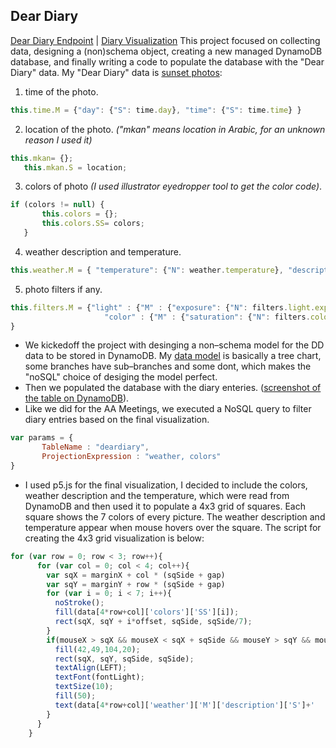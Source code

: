 ## Dear Diary

[Dear Diary Endpoint](http://35.170.62.91:8080/deardiary) | [Diary Visualization](http://35.170.62.91:8080/dd)
This project focused on collecting data, designing a (non)schema object, creating a new managed DynamoDB database, and finally writing a code to populate the database with the "Dear Diary" data. My "Dear Diary" data is [sunset photos](https://github.com/bsakbar/data-structures/blob/master/sunset_photos/Screen%20Shot%202018-12-16%20at%2012.17.20%20AM.png):

 1. time of the photo.
 ```javascript
this.time.M = {"day": {"S": time.day}, "time": {"S": time.time} }
```
 2. location of the photo. *("mkan" means location in Arabic, for an unknown reason I used it)*
 ```javascript
 this.mkan= {};
    this.mkan.S = location;
 ```
 3. colors of photo *(I used illustrator eyedropper tool to get the color code)*.
 ```javascript
 if (colors != null) {
        this.colors = {};
        this.colors.SS= colors;
    }
 ```   
 4. weather description and temperature.
 ```javascript
this.weather.M = { "temperature": {"N": weather.temperature}, "description" : {"S": weather.description} }
```
 5. photo filters if any.
 ```javascript
this.filters.M = {"light" : {"M" : {"exposure": {"N": filters.light.exposure}, "contrast": {"N": filters.light.contrast}, "shadows": {"N": filters.light.shadows} } },
                      "color" : {"M" : {"saturation": {"N": filters.color.saturation}, "warmth": {"N": filters.color.warmth}, "tint": {"N": filters.color.tint} } }
 }
```
 - We kickedoff the project with desinging a non–schema model for the DD data to be stored in DynamoDB. My [data model](https://github.com/bsakbar/data-structures/blob/master/week5/noSQL-data%20model.png) is basically a tree chart, some branches have sub–branches and some dont, which makes the "noSQL" choice of desiging the model perfect.
 - Then we populated the database with the diary enteries. ([screenshot of the table on DynamoDB](https://github.com/bsakbar/data-structures/blob/master/week5/Screen%20Shot%202018-10-11%20at%2011.36.18%20PM.png)).
 - Like we did for the AA Meetings, we executed a NoSQL query to filter diary entries based on the final visualization.
 ```javascript
 var params = {
        TableName : "deardiary",
        ProjectionExpression : "weather, colors"
 }
 ```
 - I used p5.js for the final visualization, I decided to include the colors, weather description and the temperature, which were read from DynamoDB and then used it to populate a 4x3 grid of squares. Each square shows the 7 colors of every picture. The weather description and temperature appear when mouse hovers over the square. The script for creating the 4x3 grid visualization is below:

```javascript
for (var row = 0; row < 3; row++){
      for (var col = 0; col < 4; col++){
        var sqX = marginX + col * (sqSide + gap)
        var sqY = marginY + row * (sqSide + gap)
        for (var i = 0; i < 7; i++){
          noStroke();
          fill(data[4*row+col]['colors']['SS'][i]);
          rect(sqX, sqY + i*offset, sqSide, sqSide/7);
        }
        if(mouseX > sqX && mouseX < sqX + sqSide && mouseY > sqY && mouseY < sqY + sqSide){
          fill(42,49,104,20);
          rect(sqX, sqY, sqSide, sqSide);
          textAlign(LEFT);
          textFont(fontLight);
          textSize(10);
          fill(50);
          text(data[4*row+col]['weather']['M']['description']['S']+'    |   '+data[4*row+col]['weather']['M']['temperature']['N'],textX, textY);
        }
      }
    }
```
